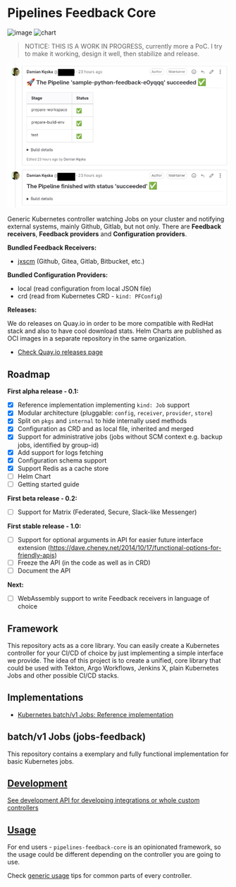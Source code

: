 Pipelines Feedback Core
=======================

![[image](https://quay.io/repository/pipelines-feedback/batchv1?tab=tags)](https://img.shields.io/badge/container-quay.io-green.svg)
![[chart](https://quay.io/repository/pipelines-feedback/batchv1-chart?tab=tags)](https://img.shields.io/badge/chart-quay.io-green.svg)

> NOTICE: THIS IS A WORK IN PROGRESS, currently more a PoC. I try to make it working, design it well, then stabilize and release.

![gitlab.png](docs/gitlab.png)

Generic Kubernetes controller watching Jobs on your cluster and notifying external systems, mainly Github, Gitlab, but not only.
There are **Feedback receivers**, **Feedback providers** and **Configuration providers**.

**Bundled Feedback Receivers:**
- [jxscm](https://github.com/jenkins-x/go-scm) (Github, Gitea, Gitlab, Bitbucket, etc.)

**Bundled Configuration Providers:**
- local (read configuration from local JSON file)
- crd (read from Kubernetes CRD - `kind: PFConfig`)

**Releases:**

We do releases on Quay.io in order to be more compatible with RedHat stack and also to have cool download stats. Helm Charts are published as OCI images in a separate repository in the same organization.

- [Check Quay.io releases page](https://quay.io/organization/pipelines-feedback)

Roadmap
-------

**First alpha release - 0.1:**
- [x] Reference implementation implementing `kind: Job` support
- [x] Modular architecture (pluggable: `config`, `receiver`, `provider`, `store`)
- [x] Split on `pkgs` and `internal` to hide internally used methods
- [x] Configuration as CRD and as local file, inherited and merged
- [x] Support for administrative jobs (jobs without SCM context e.g. backup jobs, identified by group-id)
- [x] Add support for logs fetching
- [x] Configuration schema support
- [x] Support Redis as a cache store
- [ ] Helm Chart
- [ ] Getting started guide

**First beta release - 0.2:**
- [ ] Support for Matrix (Federated, Secure, Slack-like Messenger)

**First stable release - 1.0:**
- [ ] Support for optional arguments in API for easier future interface extension (https://dave.cheney.net/2014/10/17/functional-options-for-friendly-apis)
- [ ] Freeze the API (in the code as well as in CRD)
- [ ] Document the API

**Next:**
- [ ] WebAssembly support to write Feedback receivers in language of choice

Framework
---------

This repository acts as a core library. You can easily create a Kubernetes controller for your CI/CD of choice by just implementing a simple interface we provide.
The idea of this project is to create a unified, core library that could be used with Tekton, Argo Workflows, Jenkins X, plain Kubernetes Jobs and other possible CI/CD stacks.

Implementations
---------------

- [Kubernetes batch/v1 Jobs: Reference implementation](./pkgs/implementation)

batch/v1 Jobs (jobs-feedback)
-----------------------------

This repository contains a exemplary and fully functional implementation for basic Kubernetes jobs.

[Development](./DEVELOPMENT.md)
-----------

[See development API for developing integrations or whole custom controllers](./DEVELOPMENT.md)

[Usage](./USAGE.md)
-------

For end users - `pipelines-feedback-core` is an opinionated framework, so the usage could be different depending on the controller you are going to use.

Check [generic usage](./USAGE.md) tips for common parts of every controller.
